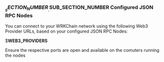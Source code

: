 ### $__SECTION_NUMBER__.$__SUB_SECTION_NUMBER__ Configured JSON RPC Nodes

You can connect to your WRKChain network using the following Web3 Provider URLs,
based on your configured JSON RPC Nodes:

$__WEB3_PROVIDERS__

Ensure the respective ports are open and available on the comuters running the nodes
